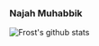 ### Najah Muhabbik

![Frost's github stats](https://github-readme-stats.vercel.app/api?username=frostid&show_icons=true&theme=dark)
